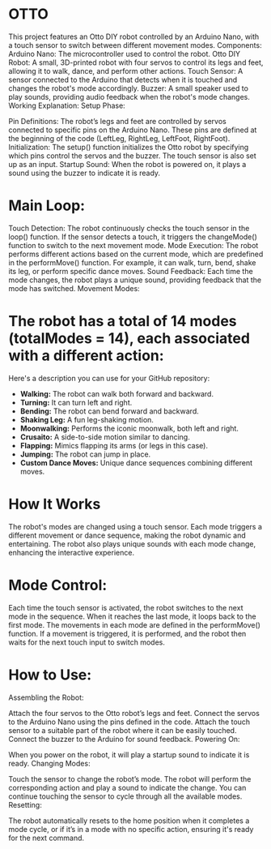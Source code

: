 # OTTO
This project features an Otto DIY robot controlled by an Arduino Nano, with a touch sensor to switch between different movement modes.
Components:
Arduino Nano: The microcontroller used to control the robot.
Otto DIY Robot: A small, 3D-printed robot with four servos to control its legs and feet, allowing it to walk, dance, and perform other actions.
Touch Sensor: A sensor connected to the Arduino that detects when it is touched and changes the robot's mode accordingly.
Buzzer: A small speaker used to play sounds, providing audio feedback when the robot's mode changes.
Working Explanation:
Setup Phase:

Pin Definitions: The robot’s legs and feet are controlled by servos connected to specific pins on the Arduino Nano. These pins are defined at the beginning of the code (LeftLeg, RightLeg, LeftFoot, RightFoot).
Initialization: The setup() function initializes the Otto robot by specifying which pins control the servos and the buzzer. The touch sensor is also set up as an input.
Startup Sound: When the robot is powered on, it plays a sound using the buzzer to indicate it is ready.

# Main Loop:

Touch Detection: The robot continuously checks the touch sensor in the loop() function. If the sensor detects a touch, it triggers the changeMode() function to switch to the next movement mode.
Mode Execution: The robot performs different actions based on the current mode, which are predefined in the performMove() function. For example, it can walk, turn, bend, shake its leg, or perform specific dance moves.
Sound Feedback: Each time the mode changes, the robot plays a unique sound, providing feedback that the mode has switched.
Movement Modes:

# The robot has a total of 14 modes (totalModes = 14), each associated with a different action:
Here's a description you can use for your GitHub repository:
- **Walking:** The robot can walk both forward and backward.
- **Turning:** It can turn left and right.
- **Bending:** The robot can bend forward and backward.
- **Shaking Leg:** A fun leg-shaking motion.
- **Moonwalking:** Performs the iconic moonwalk, both left and right.
- **Crusaito:** A side-to-side motion similar to dancing.
- **Flapping:** Mimics flapping its arms (or legs in this case).
- **Jumping:** The robot can jump in place.
- **Custom Dance Moves:** Unique dance sequences combining different moves.

# How It Works

The robot's modes are changed using a touch sensor. Each mode triggers a different movement or dance sequence, making the robot dynamic and entertaining. The robot also plays unique sounds with each mode change, enhancing the interactive experience.

# Mode Control:

Each time the touch sensor is activated, the robot switches to the next mode in the sequence. When it reaches the last mode, it loops back to the first mode.
The movements in each mode are defined in the performMove() function. If a movement is triggered, it is performed, and the robot then waits for the next touch input to switch modes.
# How to Use:
Assembling the Robot:

Attach the four servos to the Otto robot’s legs and feet.
Connect the servos to the Arduino Nano using the pins defined in the code.
Attach the touch sensor to a suitable part of the robot where it can be easily touched.
Connect the buzzer to the Arduino for sound feedback.
Powering On:

When you power on the robot, it will play a startup sound to indicate it is ready.
Changing Modes:

Touch the sensor to change the robot’s mode. The robot will perform the corresponding action and play a sound to indicate the change.
You can continue touching the sensor to cycle through all the available modes.
Resetting:

The robot automatically resets to the home position when it completes a mode cycle, or if it’s in a mode with no specific action, ensuring it's ready for the next command.
